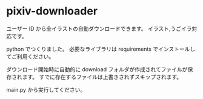 # pixiv-downloader

ユーザー ID から全イラストの自動ダウンロードできます。
イラスト,うごイラ対応です。

python でつくりました。 必要なライブラリは requirements でインストールしてご利用ください。

ダウンロード開始時に自動的に download フォルダが作成されてファイルが保存されます。 すでに存在するファイルは上書きされずスキップされます。

main.py から実行してください。
